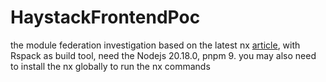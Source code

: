 # HaystackFrontendPoc

the module federation investigation based on the latest nx [article](https://nx.dev/concepts/module-federation/faster-builds-with-module-federation), with Rspack as build tool, need the Nodejs 20.18.0, pnpm 9. you may also
need to install the nx globally to run the nx commands